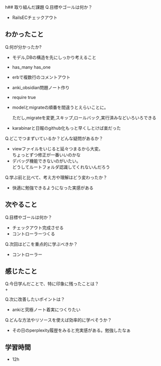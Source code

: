 h## 取り組んだ課題
Q.目標やゴールは何か？  
+ RailsECチェックアウト


## わかったこと
Q.何が分かったか?  
+ モデル,DBの構造を先にしっかり考えること
+ has_many has_one
+ erbで複数行のコメントアウト
+ anki_obsidian問題ノート作り
+ require true
+ modelとmigrateの順番を間違うとえらいことに。

  ただし,migrateを変更,スキップ,ロールバック,実行済みなどいろいろできる
+ karabinarと日報のgithub化もっと早くしとけば楽だった


Q.どこでつまずいているか？どんな疑問があるか？
+ viewファイルをいじると延々つまるから大変。  
  ちょっとずつ修正が一番いいのかな
+ デバッグ機能できないのがいたい。  
どうしてルートフォルダ認識してくれないんだろう


Q.学ぶ前と比べて、考え方や理解はどう変わったか？
+ 快適に勉強できるようになった実感がある


## 次やること
Q.目標やゴールは何か？  
+ チェックアウト完成させる
+ コントローラーつくる


Q.次回はどこを重点的に学ぶべきか？  
+ コントローラー


## 感じたこと
Q.今日学んだことで、特に印象に残ったことは？  
+ 


Q.次に改善したいポイントは？  
+ ankiと究極ノート着実につくりたい


Q.どんな方法やリソースを使えば効率的に学べそうか？
+ その日のperplexity履歴をみると充実感がある。勉強したなぁ


## 学習時間
+ 12h
